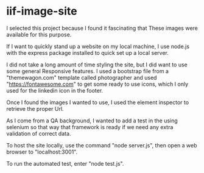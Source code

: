 # iif-image-site

I selected this project because I found it fascinating that 
These images were available for this purpose.  

If I want to quickly stand up a website on my local machine, I 
use node.js with the express package installed to quick set up a local server.  


I did not take a long amount of time styling the site, but I did want to use some general
Responsive features.  I used a bootstrap file from a "themewagon.com" template called photographer and
used "https://fontawesome.com" to get some ready to use icons, which I only used for the linkedin icon in 
the footer.  

Once I found the images I wanted to use, I used the element inspector to retrieve the proper
Url.

As I come from a QA background, I wanted to add a test in the using selenium
so that way that framework is ready if we need any extra validation of 
correct data.  

To host the site locally, use the command "node server.js", then open a web browser to "localhost:3001".

To run the automated test, enter "node test.js".


